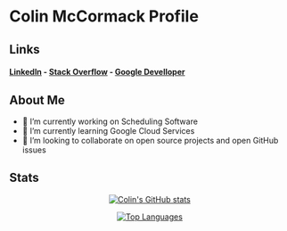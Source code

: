 # Colin McCormack Profile

## Links

#### [LinkedIn](https://www.linkedin.com/in/colin-mccormack-1a4a54229/) - [Stack Overflow](https://stackoverflow.com/users/17237035/colin-mccormack) - [Google Develloper](https://developers.google.com/profile/u/colin_mccormack)

## About Me

- 🔭 I’m currently working on Scheduling Software
- 🌱 I’m currently learning Google Cloud Services
- 👯 I’m looking to collaborate on open source projects and open GitHub issues

## Stats

<div align="center" width="50%">
  
[![Colin's GitHub stats](https://github-readme-stats.vercel.app/api?username=NorthernSantan&show_icons=true&theme=graywhite)](https://github.com/anuraghazra/github-readme-stats)

  </div>
  
 <div align="center" width="50%">

[![Top Languages](https://github-readme-stats.vercel.app/api/top-langs/?username=NorthernSantan&hide=CMake,Makefile&layout=compact)](https://github.com/anuraghazra/github-readme-stats)
  
  </div>


